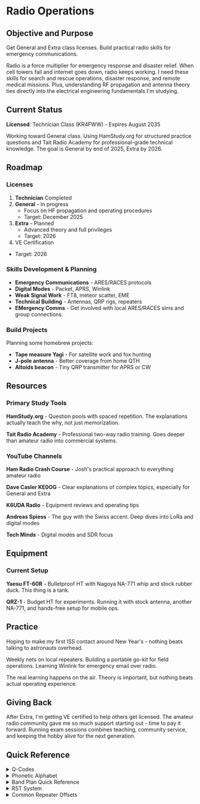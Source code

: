 # Radio Operations

## Objective and Purpose

Get General and Extra class licenses. Build practical radio skills for emergency communications.

Radio is a force multiplier for emergency response and disaster relief. When cell towers fail and internet goes down, radio keeps working. I need these skills for search and rescue operations, disaster response, and remote medical missions. Plus, understanding RF propagation and antenna theory ties directly into the electrical engineering fundamentals I'm studying.

## Current Status

**Licensed**: Technician Class (KR4FWW) - Expires August 2035

Working toward General class. Using HamStudy.org for structured practice questions and Tait Radio Academy for professional-grade technical knowledge. The goal is General by end of 2025, Extra by 2026.

## Roadmap

### Licenses
1. **Technician** Completed
2. **General** - In progress
   - Focus on HF propagation and operating procedures
   - Target: December 2025
3. **Extra** - Planned
   - Advanced theory and full privileges
   - Target: 2026
 4. VE Certification
   - Target: 2026

### Skills Development & Planning
- **Emergency Communications** - ARES/RACES protocols
- **Digital Modes** - Packet, APRS, Winlink
- **Weak Signal Work** - FT8, meteor scatter, EME
- **Technical Building** - Antennas, QRP rigs, repeaters
- **EMergency Comms** - Get involved with local ARES/RACES sims and group connections. 

### Build Projects
Planning some homebrew projects:
- **Tape measure Yagi** - For satellite work and fox hunting
- **J-pole antenna** - Better coverage from home QTH
- **Altoids beacon** - Tiny QRP transmitter for APRS or CW

## Resources

### Primary Study Tools
**HamStudy.org** - Question pools with spaced repetition. The explanations actually teach the why, not just memorization.

**Tait Radio Academy** - Professional two-way radio training. Goes deeper than amateur radio into commercial systems.

### YouTube Channels
**Ham Radio Crash Course** - Josh's practical approach to everything amateur radio

**Dave Casler KE0OG** - Clear explanations of complex topics, especially for General and Extra

**K6UDA Radio** - Equipment reviews and operating tips

**Andreas Spiess** - The guy with the Swiss accent. Deep dives into LoRa and digital modes

**Tech Minds** - Digital modes and SDR focus

## Equipment

### Current Setup
**Yaesu FT-60R** - Bulletproof HT with Nagoya NA-771 whip and stock rubber duck. This thing is a tank.

**QRZ-1** - Budget HT for experiments. Running it with stock antenna, another NA-771, and hands-free setup for mobile ops.


## Practice

Hoping to make my first ISS contact around New Year's - nothing beats talking to astronauts overhead. 

Weekly nets on local repeaters. Building a portable go-kit for field operations. Learning Winlink for emergency email over radio.

The real learning happens on the air. Theory is important, but nothing beats actual operating experience.

## Giving Back

After Extra, I'm getting VE certified to help others get licensed. The amateur radio community gave me so much support starting out - time to pay it forward. Running exam sessions combines teaching, community service, and keeping the hobby alive for the next generation.

## Quick Reference

<details>
<summary>Q-Codes</summary>

**Most Common**
- **QRZ?** - Who is calling me?
- **QRM** - Man-made interference
- **QRN** - Natural interference (static)
- **QRT** - Stop transmitting / I am stopping transmission
- **QSL** - Acknowledge receipt / I acknowledge receipt
- **QSO** - Communication/contact with another station
- **QSY** - Change frequency / Shall I change frequency?
- **QTH** - My location is... / What is your location?
- **QRP** - Reduce power / Low power operation (≤5W)
- **QRO** - Increase power / High power operation

**Operating Questions & Answers**
- **QRA** - What is your station name?
- **QRG** - What is my exact frequency?
- **QRH** - Does my frequency vary?
- **QRI** - How is my tone? (1=bad, 3=good)
- **QRK** - What is my signal readability? (1-5)
- **QRL?** - Is this frequency in use?
- **QRQ** - Send faster
- **QRS** - Send slower
- **QRU** - Do you have anything for me? / I have nothing
- **QRV** - Are you ready? / I am ready
- **QRW** - Shall I inform ___ that you're calling?
- **QRX** - Stand by / I'll call you back
- **QRY** - What is my turn? / Your turn is number ___

**Signal & Propagation**
- **QSA** - What is my signal strength? (1-5)
- **QSB** - Are my signals fading?
- **QSD** - Is my keying defective?
- **QSG** - Shall I send ___ messages at a time?
- **QSK** - Can you hear me between signals? (full break-in)
- **QSM** - Shall I repeat the last message?
- **QSN** - Did you hear me on ___ frequency?
- **QSO** - Can you communicate with ___?
- **QSP** - Will you relay to ___?
- **QSQ** - Do you have a doctor aboard?
- **QST** - General call to all stations
- **QSU** - Shall I send on this frequency?
- **QSV** - Shall I send a series of V's?
- **QSW** - Will you transmit on ___ frequency?
- **QSX** - Will you listen on ___ frequency?
- **QSZ** - Shall I send each word/group more than once?

**Emergency & Priority**
- **QUF** - Have you received distress signal from ___?
- **QUM** - Is distress traffic ended?

</details>

<details>
<summary>Phonetic Alphabet</summary>

| Letter | Phonetic | Letter | Phonetic |
|--------|----------|--------|----------|
| A | Alpha | N | November |
| B | Bravo | O | Oscar |
| C | Charlie | P | Papa |
| D | Delta | Q | Quebec |
| E | Echo | R | Romeo |
| F | Foxtrot | S | Sierra |
| G | Golf | T | Tango |
| H | Hotel | U | Uniform |
| I | India | V | Victor |
| J | Juliet | W | Whiskey |
| K | Kilo | X | X-ray |
| L | Lima | Y | Yankee |
| M | Mike | Z | Zulu |

</details>

<details>
<summary>Band Plan Quick Reference</summary>

**VHF/UHF**
- **6m (50-54 MHz)** - 50.125 USB calling
- **2m (144-148 MHz)** - 146.52 simplex calling
- **1.25m (222-225 MHz)** - 223.50 simplex calling
- **70cm (420-450 MHz)** - 446.00 simplex calling

**HF Phone**
- **160m (1.8-2.0 MHz)** - 1.845 LSB
- **80m (3.5-4.0 MHz)** - 3.985 LSB
- **40m (7.0-7.3 MHz)** - 7.290 LSB
- **20m (14.0-14.35 MHz)** - 14.230 USB
- **17m (18.068-18.168 MHz)** - 18.130 USB
- **15m (21.0-21.45 MHz)** - 21.385 USB
- **12m (24.89-24.99 MHz)** - 24.950 USB
- **10m (28-29.7 MHz)** - 28.400 USB

</details>

<details>
<summary>RST System</summary>

**Readability (R)**
1. Unreadable
2. Barely readable, occasional words
3. Readable with difficulty
4. Readable with little difficulty
5. Perfectly readable

**Strength (S)**
1. Faint signals, barely perceptible
2. Very weak signals
3. Weak signals
4. Fair signals
5. Fairly good signals
6. Good signals
7. Moderately strong signals
8. Strong signals
9. Extremely strong signals

**Tone (T)** - CW Only
1. Sixty cycle AC, very rough
2. Very rough AC, harsh
3. Rough AC tone, rectified but not filtered
4. Rough note, some trace of filtering
5. Filtered rectified AC but strongly ripple-modulated
6. Filtered tone, definite trace of ripple
7. Near pure tone, trace of ripple
8. Near perfect tone, slight trace of modulation
9. Perfect tone, no trace of ripple

</details>

<details>
<summary>Common Repeater Offsets</summary>

- **6m**: ±1 MHz
- **2m**: ±600 kHz
- **1.25m**: ±1.6 MHz
- **70cm**: ±5 MHz
- **33cm**: ±12 MHz
- **23cm**: ±20 MHz

**CTCSS Tones (Hz)**
Common: 67.0, 77.0, 88.5, 100.0, 103.5, 110.9, 114.8, 123.0, 131.8, 136.5, 141.3, 146.2, 151.4, 156.7, 162.2, 167.9, 173.8, 179.9, 186.2, 192.8

</details>